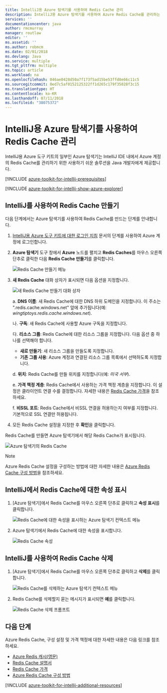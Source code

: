 ```yaml
---
title: IntelliJ용 Azure 탐색기를 사용하여 Redis Cache 관리
description: IntelliJ용 Azure 탐색기를 사용하여 Azure Redis Cache를 관리하는 방법을 알아봅니다.
services: ''
documentationcenter: java
author: rmcmurray
manager: routlaw
editor: ''
ms.assetid: ''
ms.author: robmcm
ms.date: 02/01/2018
ms.devlang: Java
ms.service: multiple
ms.tgt_pltfrm: multiple
ms.topic: article
ms.workload: na
ms.openlocfilehash: 046ae0428d50a7f173f5ad15be53ffd8e66c11c5
ms.sourcegitcommit: 0ed7c5af0152125322ff1d265c179f35028f3c15
ms.translationtype: HT
ms.contentlocale: ko-KR
ms.lasthandoff: 07/11/2018
ms.locfileid: "38075372"
---
```

# <a name="managing-redis-caches-using-the-azure-explorer-for-intellij"></a>IntelliJ용 Azure 탐색기를 사용하여 Redis Cache 관리

IntelliJ용 Azure 도구 키트의 일부인 Azure 탐색기는 IntelliJ IDE 내에서 Azure 계정의 Redis Cache를 관리하기 위한 사용하기 쉬운 솔루션을 Java 개발자에게 제공합니다.

[!INCLUDE [azure-toolkit-for-intellij-prerequisites](../includes/azure-toolkit-for-intellij-prerequisites.md)]

[!INCLUDE [azure-toolkit-for-intellij-show-azure-explorer](../includes/azure-toolkit-for-intellij-show-azure-explorer.md)]

## <a name="create-a-redis-cache-by-using-intellij"></a>IntelliJ를 사용하여 Redis Cache 만들기

다음 단계에서는 Azure 탐색기를 사용하여 Redis Cache를 만드는 단계를 안내합니다.

1. [IntelliJ용 Azure 도구 키트에 대한 로그인 지침] 문서의 단계를 사용하여 Azure 계정에 로그인합니다.

1. **Azure 탐색기** 도구 창에서 **Azure** 노드를 펼치고 **Redis Caches**를 마우스 오른쪽 단추로 클릭한 다음 **Redis Cache 만들기**를 클릭합니다.

   ![Redis Cache 만들기 메뉴][CR01]

1. **새 Redis Cache** 대화 상자가 표시되면 다음 옵션을 지정합니다.

   ![새 Redis Cache 만들기 대화 상자][CR02]

   a. **DNS 이름**: 새 Redis Cache에 대한 DNS 하위 도메인을 지정합니다. 이 주소는 ".redis.cache.windows.net" 앞에 추가됩니다(예: *wingtiptoys.redis.cache.windows.net*).

   나. **구독**: 새 Redis Cache에 사용할 Azure 구독을 지정합니다.

   다. **리소스 그룹**: Redis Cache에 대한 리소스 그룹을 지정합니다. 다음 옵션 중 하나를 선택해야 합니다. 
      * **새로 만들기**: 새 리소스 그룹을 만들도록 지정합니다. 
      * **기존 그룹 사용**: Azure 계정과 연결된 리소스 그룹 목록에서 선택하도록 지정합니다. 

   d. **위치**: Redis Cache를 만들 위치를 지정합니다(예: *미국 서부*).

   e. **가격 책정 계층**: Redis Cache에서 사용하는 가격 책정 계층을 지정합니다. 이 설정은 클라이언트 연결 수를 결정합니다. 자세한 내용은 [Redis Cache 가격]을 참조하세요.

   f. **비SSL 포트**: Redis Cache에서 비SSL 연결을 허용하는지 여부를 지정합니다. 기본적으로 SSL 연결만 허용됩니다.

1. 모든 Redis Cache 설정을 지정한 후 **확인**을 클릭합니다.

Redis Cache를 만들면 Azure 탐색기에서 해당 Redis Cache가 표시됩니다.

   ![Azure 탐색기의 Redis Cache][CR03]

> [!NOTE]
>
> Azure Redis Cache 설정을 구성하는 방법에 대한 자세한 내용은 [Azure Redis Cache 구성 방법]을 참조하세요.
>

## <a name="display-the-properties-for-your-redis-cache-in-intellij"></a>IntelliJ에서 Redis Cache에 대한 속성 표시

1. [Azure 탐색기]에서 Redis Cache를 마우스 오른쪽 단추로 클릭하고 **속성 표시**를 클릭합니다.

   ![Redis Cache에 대한 속성을 표시하는 Azure 탐색기 컨텍스트 메뉴][SP01]

1. Azure 탐색기에서 Redis Cache에 대한 속성을 표시합니다.

   ![Redis Cache 속성][SP02]

## <a name="delete-your-redis-cache-by-using-intellij"></a>IntelliJ를 사용하여 Redis Cache 삭제

1. [Azure 탐색기]에서 Redis Cache를 마우스 오른쪽 단추로 클릭하고 **삭제**를 클릭합니다.

   ![Redis Cache를 삭제하는 Azure 탐색기 컨텍스트 메뉴][DE01]

1. Redis Cache를 삭제할지 묻는 메시지가 표시되면 **예**를 클릭합니다.

   ![Redis Cache 삭제 프롬프트][DE02]

## <a name="next-steps"></a>다음 단계

Azure Redis Cache, 구성 설정 및 가격 책정에 대한 자세한 내용은 다음 링크를 참조하세요.

* [Azure Redis 캐시(영문)]
* [Redis Cache 설명서]
* [Redis Cache 가격]
* [Azure Redis Cache 구성 방법]

[!INCLUDE [azure-toolkit-for-intellij-additional-resources](../includes/azure-toolkit-for-intellij-additional-resources.md)]

<!-- URL List -->

[Redis Cache 가격]: https://azure.microsoft.com/pricing/details/cache/
[Azure Redis 캐시(영문)]: https://azure.microsoft.com/services/cache/
[Redis Cache 설명서]: /azure/redis-cache
[Azure Redis Cache 구성 방법]: /azure/redis-cache/cache-configure
[IntelliJ용 Azure 도구 키트에 대한 로그인 지침]: ./azure-toolkit-for-intellij-sign-in-instructions.md

<!-- IMG List -->

[CR01]: media/azure-toolkit-for-intellij-managing-redis-caches-using-azure-explorer/CR01.png
[CR02]: media/azure-toolkit-for-intellij-managing-redis-caches-using-azure-explorer/CR02.png
[CR03]: media/azure-toolkit-for-intellij-managing-redis-caches-using-azure-explorer/CR03.png

[SP01]: media/azure-toolkit-for-intellij-managing-redis-caches-using-azure-explorer/SP01.png
[SP02]: media/azure-toolkit-for-intellij-managing-redis-caches-using-azure-explorer/SP02.png

[DE01]: media/azure-toolkit-for-intellij-managing-redis-caches-using-azure-explorer/DE01.png
[DE02]: media/azure-toolkit-for-intellij-managing-redis-caches-using-azure-explorer/DE02.png
